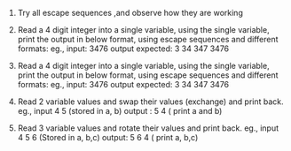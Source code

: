 1) Try all escape sequences ,and observe how they are working


2) Read a 4 digit integer into a single variable, using the single variable, print the output in below format, using escape sequences and different formats:
eg., input: 3476
output expected:
3
34
347 
3476


3) Read a 4 digit integer into a single variable, using the single variable, print the output in below format, using escape sequences and different formats:
eg., input: 3476
output expected:
    3
   34
  347 
 3476


4) Read 2 variable values and swap their values (exchange) and print back.
eg., input 4 5  (stored in a, b)
output : 5 4  ( print a and b)


5) Read 3 variable values and rotate their values and print back.
eg., input 4 5 6 (Stored in a, b,c)
output: 5 6 4 ( print a, b,c)
